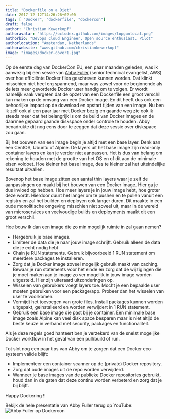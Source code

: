 ```yaml
---
title: "Dockerfile on a Diet"
date: 2017-12-12T14:26:26+02:00
tags: [ "Docker", "dockerfile", "dockercon"]
draft: false
author: "Christian Kewerkopf"
authoravatar: "https://octodex.github.com/images/topguntocat.png"
authorbio: "Devops Cloud Engineer, Open source enthusiast. Pilot"
authorlocation: "Amsterdam, Netherlands"
authorwebsite: "www.github.com/christiankewerkopf"
image: "images/docker-cover1.jpg"
---
```


Op de eerste dag van DockerCon EU, een paar maanden geleden, was ik aanwezig bij een sessie van [Abby Fuller](https://twitter.com/abbyfuller) (senior technical evangelist, AWS) over hoe efficiënte Docker files geschreven kunnen worden. Dat klinkt misschien niet heel erg spannend, maar was zowel voor de beginnende als de iets meer gevorderde Docker user handig om te volgen. 
Er wordt namelijk vaak vergeten dat de opzet van een Dockerfile een groot verschil kan maken op de omvang van een Docker image. En dit heeft dus ook een behoorlijke impact op de download en opstart tijden van een image. Nu ben ik zelf ook al een paar jaar met Docker bezig en gaande weg zie ook ik steeds meer dat het belangrijk is om de build van Docker images en de daarmee gepaard gaande diskspace onder controle te houden. Abby benadrukte dit nog eens door te zeggen dat deze sessie over diskspace zou gaan.

Bij het bouwen van een image begin je altijd met een base layer. Denk aan een CentOS, Ubuntu of Alpine. De layers uit het base image zijn read-only container layers en kan je verder niet aanpassen. Het is dus van belang om rekening te houden met de grootte van het OS en of dit aan de minimale eisen voldoet. Hoe kleiner het base image, des te kleiner zal het uiteindelijke resultaat uitvallen.

Bovenop het base image zitten een aantal thin layers waar je zelf de aanpassingen op maakt bij het bouwen van een Docker image. Hier ga je dus invloed op hebben. Hoe meer layers je in jouw image hebt, hoe groter deze wordt. Hierdoor duurt het langer om te pushen en te pullen vanuit een registry en zal het builden en deployen ook langer duren. Dit maakte in een oude monolitische omgeving misschien niet zoveel uit, maar in de wereld van microservices en veelvoudige builds en deployments maakt dit een groot verschil.

Hoe bouw ik dan een image die zo min mogelijk ruimte in zal gaan nemen?

* Hergebruik je base images.
* Limiteer de data die je naar jouw image schrijft. Gebruik alleen de data die je echt nodig hebt
* Chain je RUN statements. Gebruik bijvoorbeeld 1 RUN statement om meerdere packages te installeren.
* Zorg dat je Docker image zoveel mogelijk gebruik maakt van caching. Bewaar je run statements voor het einde en zorg dat de wijzigingen die je moet maken aan je image zo ver mogelijk in jouw image worden uitgesteld. Hier zijn uiteraard uitzonderingen op.
* Wisselen van gebruikers voegt layers toe. Mocht je een bepaalde user moeten gebruiken voor een package/app. Probeer dan het wisselen van user te voorkomen.
* Vermijdt het toevoegen van grote files. Install packages kunnen worden uitgepakt, geinstalleerd    en worden verwijdert in 1 RUN statement.
* Gebruik een base image die past bij je container. Een minimale base image zoals Alpine kan veel disk space besparen maar is niet altijd de beste keuze in verband met security, packages en functionaliteit.

Als je deze regels goed hanteert ben je verzekerd van de snelst mogelijke Docker workflow in het geval van een pull/build of run.

Tot slot nog een paar tips van Abby om te zorgen dat een Docker eco-systeem valide blijft:

* Implementeer een container scanner op de (private) Docker repository.
* Zorg dat oude images uit de repo worden verwijderd.
* Wanneer je base images van de publieke Docker repositories gebruikt, houd dan in de gaten dat deze continu worden verbeterd en zorg dat je bij blijft.

Happy Dockering !!

Bekijk de hele presentatie van Abby Fuller terug op YouTube:
![Abby Fuller op Dockercon](http://img.youtube.com/vi/pPsREQbf3PA/0.jpg)